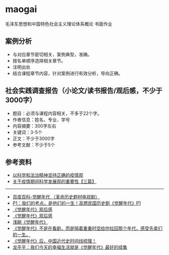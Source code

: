<script type="text/javascript" src="http://cdn.mathjax.org/mathjax/latest/MathJax.js?config=TeX-AMS-MML_HTMLorMML"></script>
<script type="text/x-mathjax-config">
    MathJax.Hub.Config({ tex2jax: {inlineMath: [['$', '$']]}, messageStyle: "none" });
</script>

# maogai
毛泽东思想和中国特色社会主义理论体系概论 书面作业


## 案例分析
- 与对应章节密切相关，案例典型，准确。
- 按名单顺序选择相关章节。
- 注明出处
- 结合课程章节内容，针对案例进行有效分析，导向正确。


## 社会实践调查报告（小论文/读书报告/观后感，不少于3000字）
- 题目：必须与课程内容相关，不多于22个字。
- 作者信息：姓名、专业、学号
- 内容摘要：300字左右 
- 关键词：3-5个
- 正文：不少于3000字
- 参考文献：不少于5个


## 参考资料
- [以科学和法治精神坚持正确的疫情观](https://news.gmw.cn/2020-05/29/content_33869919.htm)
- [关于疫情期间科学发展观的重要性【三篇】](https://www.cqwcsy.com/news/124144/)

---
- [百度百科-觉醒年代 （革命历史题材电视剧）](https://baike.baidu.com/item/%E8%A7%89%E9%86%92%E5%B9%B4%E4%BB%A3/20374146?fr=aladdin)
- [P1：我们的考点，是他们的一生！高燃民国历史剧《觉醒年代》P1](https://www.bilibili.com/video/BV1rb4y1D7Gf)
- [《觉醒年代》观后感](https://zhuanlan.zhihu.com/p/373459127)
- [《觉醒年代》观后感](https://zhuanlan.zhihu.com/p/383293055)
- [浅聊《觉醒年代》](https://zhuanlan.zhihu.com/p/367467416)
- [《觉醒年代》不是在看剧，而是隔着重重时空给你拉回那个年代，感受先辈们的一生。](https://zhuanlan.zhihu.com/p/379668781)
- [《觉醒年代》后，中国近代史时间线梳理！](https://zhuanlan.zhihu.com/p/375941163)
- [龙平平：我们今天的幸福生活就是《觉醒年代》最好的续集](https://new.qq.com/omn/20210611/20210611A0950Y00.html)
